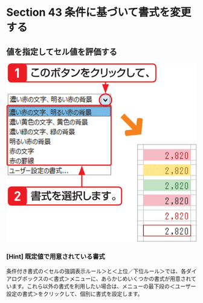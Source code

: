 # Section 43 条件に基づいて書式を変更する

## 値を指定してセル値を評価する

![](003.png)

### [Hint] 既定値で用意されている書式
条件付き書式の＜セルの強調表示ルール＞と＜上位／下位ルール＞では、各ダイアログボックスの＜書式＞メニューに、あらかじめいくつかの書式が用意されています。これら以外の書式を利用したい場合は、メニューの最下段の＜ユーザー設定の書式＞をクリックして、個別に書式を設定します。
